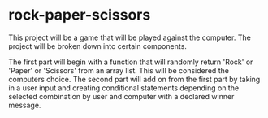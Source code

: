 # rock-paper-scissors

This project will be a game that will be played against the computer. The project will be broken down into certain components.

The first part will begin with a function that will randomly return 'Rock' or 'Paper' or 'Scissors' from an array list.  This will be considered the computers choice.
The second part will add on from the first part by taking in a user input and creating conditional statements depending on the selected combination by user and computer with a declared winner message. 